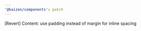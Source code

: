 ```yaml
---
'@kaizen/components': patch
---
```


[Revert] Content: use padding instead of margin for inline spacing
